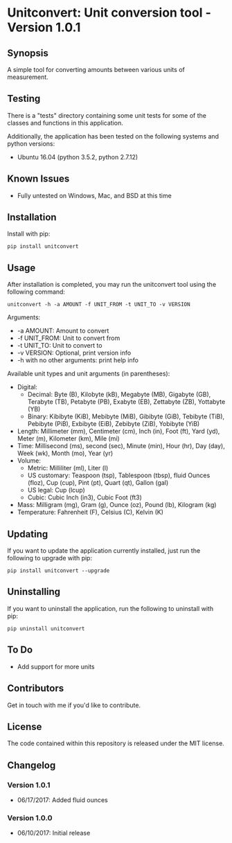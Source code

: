 # Unitconvert: Unit conversion tool - Version 1.0.1

## Synopsis

A simple tool for converting amounts between various units of measurement.

## Testing

There is a "tests" directory containing some unit tests for some of the classes and functions in this application.

Additionally, the application has been tested on the following systems and python versions:

* Ubuntu 16.04 (python 3.5.2, python 2.7.12)

## Known Issues

* Fully untested on Windows, Mac, and BSD at this time

## Installation

Install with pip:

`pip install unitconvert`

## Usage

After installation is completed, you may run the unitconvert tool using the following command:

`unitconvert -h -a AMOUNT -f UNIT_FROM -t UNIT_TO -v VERSION`

Arguments:
* -a AMOUNT: Amount to convert
* -f UNIT_FROM: Unit to convert from
* -t UNIT_TO: Unit to convert to
* -v VERSION: Optional, print version info
* -h with no other arguments: print help info

Available unit types and unit arguments (in parentheses):

* Digital:
  - Decimal: Byte (B), Kilobyte (kB), Megabyte (MB), Gigabyte (GB), Terabyte (TB), Petabyte (PB), Exabyte (EB), Zettabyte (ZB), Yottabyte (YB)
  - Binary: Kibibyte (KiB), Mebibyte (MiB), Gibibyte (GiB), Tebibyte (TiB), Pebibyte (PiB), Exbibyte (EiB), Zebibyte (ZiB), Yobibyte (YiB)
* Length: Millimeter (mm), Centimeter (cm), Inch (in), Foot (ft), Yard (yd), Meter (m), Kilometer (km), Mile (mi)
* Time: Millisecond (ms), second (sec), Minute (min), Hour (hr), Day (day), Week (wk), Month (mo), Year (yr)
* Volume:
  - Metric: Milliliter (ml), Liter (l)
  - US customary: Teaspoon (tsp), Tablespoon (tbsp), fluid Ounces (floz), Cup (cup), Pint (pt), Quart (qt), Gallon (gal)
  - US legal: Cup (lcup)
  - Cubic: Cubic Inch (in3), Cubic Foot (ft3)
* Mass: Milligram (mg), Gram (g), Ounce (oz), Pound (lb), Kilogram (kg)
* Temperature: Fahrenheit (F), Celsius (C), Kelvin (K)

## Updating

If you want to update the application currently installed, just run the following to upgrade with pip:

`pip install unitconvert --upgrade`

## Uninstalling

If you want to uninstall the application, run the following to uninstall with pip:

`pip uninstall unitconvert`

## To Do

* Add support for more units

## Contributors

Get in touch with me if you'd like to contribute.

## License

The code contained within this repository is released under the MIT license.

## Changelog

### Version 1.0.1
* 06/17/2017: Added fluid ounces

### Version 1.0.0
* 06/10/2017: Initial release
